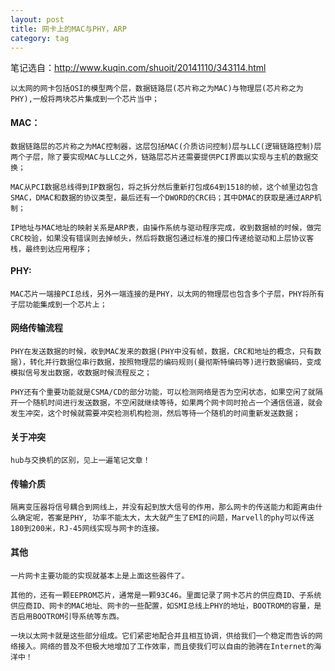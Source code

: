 ```yaml
---
layout: post
title: 网卡上的MAC与PHY，ARP
category: tag
---
```


笔记选自：http://www.kuqin.com/shuoit/20141110/343114.html

    以太网的网卡包括OSI的模型两个层，数据链路层(芯片称之为MAC)与物理层(芯片称之为PHY),一般将两块芯片集成到一个芯片当中；

#### MAC：

    数据链路层的芯片称之为MAC控制器，这层包括MAC(介质访问控制)层与LLC(逻辑链路控制)层两个子层，除了要实现MAC与LLC之外，链路层芯片还需要提供PCI界面以实现与主机的数据交换；

    MAC从PCI数据总线得到IP数据包，将之拆分然后重新打包成64到1518的帧，这个帧里边包含SMAC，DMAC和数据的协议类型，最后还有一个DWORD的CRC码；其中DMAC的获取是通过ARP机制；

    IP地址与MAC地址的映射关系是ARP表，由操作系统与驱动程序完成，收到数据帧的时候，做完CRC校验，如果没有错误则去掉帧头，然后将数据包通过标准的接口传递给驱动和上层协议客栈，最终到达应用程序；

#### PHY:

    MAC芯片一端接PCI总线，另外一端连接的是PHY，以太网的物理层也包含多个子层，PHY将所有子层功能集成到一个芯片上；

#### 网络传输流程

    PHY在发送数据的时候，收到MAC发来的数据(PHY中没有帧，数据，CRC和地址的概念，只有数据)，转化并行数据位串行数据，按照物理层的编码规则(曼彻斯特编码等)进行数据编码，变成模拟信号发出数据，收数据时候流程反之；

	PHY还有个重要功能就是CSMA/CD的部分功能，可以检测网络是否为空闲状态，如果空闲了就隔开一个随机时间进行发送数据，不空闲就继续等待，如果两个网卡同时抢占一个通信信道，就会发生冲突，这个时候就需要冲突检测机构检测，然后等待一个随机的时间重新发送数据；

#### 关于冲突

    hub与交换机的区别，见上一遍笔记文章！

#### 传输介质

    隔离变压器将信号耦合到网线上，并没有起到放大信号的作用，那么网卡的传送能力和距离由什么确定呢，答案是PHY, 功率不能太大，太大就产生了EMI的问题，Marvell的phy可以传送180到200米，RJ-45网线实现与网卡的连接。


#### 其他

    一片网卡主要功能的实现就基本上是上面这些器件了。

    其他的，还有一颗EEPROM芯片，通常是一颗93C46。里面记录了网卡芯片的供应商ID、子系统供应商ID、网卡的MAC地址、网卡的一些配置，如SMI总线上PHY的地址，BOOTROM的容量，是否启用BOOTROM引导系统等东西。

    一块以太网卡就是这些部分组成。它们紧密地配合并且相互协调，供给我们一个稳定而告诉的网络接入。网络的普及不但极大地增加了工作效率，而且使我们可以自由的驰骋在Internet的海洋中！
